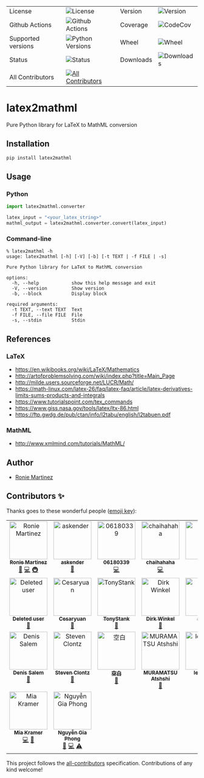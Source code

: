 <table>
    <tr>
        <td>License</td>
        <td><img src='https://img.shields.io/pypi/l/latex2mathml.svg?style=for-the-badge' alt="License"></td>
        <td>Version</td>
        <td><img src='https://img.shields.io/pypi/v/latex2mathml.svg?logo=pypi&style=for-the-badge' alt="Version"></td>
    </tr>
    <tr>
        <td>Github Actions</td>
        <td><img src='https://img.shields.io/github/actions/workflow/status/roniemartinez/latex2mathml/python.yml?branch=master&label=actions&logo=github%20actions&style=for-the-badge' alt="Github Actions"></td>
        <td>Coverage</td>
        <td><img src='https://img.shields.io/codecov/c/github/roniemartinez/latex2mathml/branch?label=codecov&logo=codecov&style=for-the-badge' alt="CodeCov"></td>
    </tr>
    <tr>
        <td>Supported versions</td>
        <td><img src='https://img.shields.io/pypi/pyversions/latex2mathml.svg?logo=python&style=for-the-badge' alt="Python Versions"></td>
        <td>Wheel</td>
        <td><img src='https://img.shields.io/pypi/wheel/latex2mathml.svg?style=for-the-badge' alt="Wheel"></td>
    </tr>
    <tr>
        <td>Status</td>
        <td><img src='https://img.shields.io/pypi/status/latex2mathml.svg?style=for-the-badge' alt="Status"></td>
        <td>Downloads</td>
        <td><img src='https://img.shields.io/pypi/dm/latex2mathml.svg?style=for-the-badge' alt="Downloads"></td>
    </tr>
    <tr>
        <td>All Contributors</td>
        <td><a href="#contributors-"><img src='https://img.shields.io/github/all-contributors/roniemartinez/latex2mathml?style=for-the-badge' alt="All Contributors"></a></td>
    </tr>
</table>

# latex2mathml

Pure Python library for LaTeX to MathML conversion

## Installation

```bash
pip install latex2mathml
```

## Usage

### Python

```python
import latex2mathml.converter

latex_input = "<your_latex_string>"
mathml_output = latex2mathml.converter.convert(latex_input)
```

### Command-line

```shell
% latex2mathml -h
usage: latex2mathml [-h] [-V] [-b] [-t TEXT | -f FILE | -s]

Pure Python library for LaTeX to MathML conversion

options:
  -h, --help            show this help message and exit
  -V, --version         Show version
  -b, --block           Display block

required arguments:
  -t TEXT, --text TEXT  Text
  -f FILE, --file FILE  File
  -s, --stdin           Stdin
```

## References
### LaTeX

- https://en.wikibooks.org/wiki/LaTeX/Mathematics
- http://artofproblemsolving.com/wiki/index.php?title=Main_Page
- http://milde.users.sourceforge.net/LUCR/Math/
- https://math-linux.com/latex-26/faq/latex-faq/article/latex-derivatives-limits-sums-products-and-integrals
- https://www.tutorialspoint.com/tex_commands
- https://www.giss.nasa.gov/tools/latex/ltx-86.html
- https://ftp.gwdg.de/pub/ctan/info/l2tabu/english/l2tabuen.pdf

### MathML

- http://www.xmlmind.com/tutorials/MathML/


## Author

- [Ronie Martinez](mailto:ronmarti18@gmail.com)

## Contributors ✨

Thanks goes to these wonderful people ([emoji key](https://allcontributors.org/docs/en/emoji-key)):

<!-- ALL-CONTRIBUTORS-LIST:START - Do not remove or modify this section -->
<!-- prettier-ignore-start -->
<!-- markdownlint-disable -->
<table>
  <tbody>
    <tr>
      <td align="center" valign="top" width="14.28%"><a href="https://ron.sh"><img src="https://avatars.githubusercontent.com/u/2573537?v=4?s=100" width="100px;" alt="Ronie Martinez"/><br /><sub><b>Ronie Martinez</b></sub></a><br /><a href="#maintenance-roniemartinez" title="Maintenance">🚧</a> <a href="https://github.com/roniemartinez/latex2mathml/commits?author=roniemartinez" title="Code">💻</a> <a href="#infra-roniemartinez" title="Infrastructure (Hosting, Build-Tools, etc)">🚇</a></td>
      <td align="center" valign="top" width="14.28%"><a href="https://anwen.cc/"><img src="https://avatars.githubusercontent.com/u/1472850?v=4?s=100" width="100px;" alt="askender"/><br /><sub><b>askender</b></sub></a><br /><a href="https://github.com/roniemartinez/latex2mathml/commits?author=askender" title="Documentation">📖</a></td>
      <td align="center" valign="top" width="14.28%"><a href="https://github.com/06180339"><img src="https://avatars.githubusercontent.com/u/25408501?v=4?s=100" width="100px;" alt="06180339"/><br /><sub><b>06180339</b></sub></a><br /><a href="https://github.com/roniemartinez/latex2mathml/commits?author=06180339" title="Code">💻</a></td>
      <td align="center" valign="top" width="14.28%"><a href="https://github.com/chaihahaha"><img src="https://avatars.githubusercontent.com/u/24356676?v=4?s=100" width="100px;" alt="chaihahaha"/><br /><sub><b>chaihahaha</b></sub></a><br /><a href="https://github.com/roniemartinez/latex2mathml/commits?author=chaihahaha" title="Code">💻</a></td>
      <td align="center" valign="top" width="14.28%"><a href="https://github.com/huangradio"><img src="https://avatars.githubusercontent.com/u/63624395?v=4?s=100" width="100px;" alt="HQY"/><br /><sub><b>HQY</b></sub></a><br /><a href="https://github.com/roniemartinez/latex2mathml/issues?q=author%3Ahuangradio" title="Bug reports">🐛</a></td>
      <td align="center" valign="top" width="14.28%"><a href="https://github.com/Sun-ZhenXing"><img src="https://avatars.githubusercontent.com/u/44517244?v=4?s=100" width="100px;" alt="鸭梨"/><br /><sub><b>鸭梨</b></sub></a><br /><a href="https://github.com/roniemartinez/latex2mathml/issues?q=author%3ASun-ZhenXing" title="Bug reports">🐛</a></td>
      <td align="center" valign="top" width="14.28%"><a href="https://github.com/oliverstefanov"><img src="https://avatars.githubusercontent.com/u/33491656?v=4?s=100" width="100px;" alt="oliverstefanov"/><br /><sub><b>oliverstefanov</b></sub></a><br /><a href="https://github.com/roniemartinez/latex2mathml/issues?q=author%3Aoliverstefanov" title="Bug reports">🐛</a></td>
    </tr>
    <tr>
      <td align="center" valign="top" width="14.28%"><a href="https://github.com/ghost"><img src="https://avatars.githubusercontent.com/u/10137?v=4?s=100" width="100px;" alt="Deleted user"/><br /><sub><b>Deleted user</b></sub></a><br /><a href="https://github.com/roniemartinez/latex2mathml/issues?q=author%3Aghost" title="Bug reports">🐛</a></td>
      <td align="center" valign="top" width="14.28%"><a href="https://github.com/cesaryuan"><img src="https://avatars.githubusercontent.com/u/35998162?v=4?s=100" width="100px;" alt="Cesaryuan"/><br /><sub><b>Cesaryuan</b></sub></a><br /><a href="https://github.com/roniemartinez/latex2mathml/issues?q=author%3Acesaryuan" title="Bug reports">🐛</a></td>
      <td align="center" valign="top" width="14.28%"><a href="https://github.com/tonystank3000"><img src="https://avatars.githubusercontent.com/u/6315974?v=4?s=100" width="100px;" alt="TonyStank"/><br /><sub><b>TonyStank</b></sub></a><br /><a href="https://github.com/roniemartinez/latex2mathml/issues?q=author%3Atonystank3000" title="Bug reports">🐛</a></td>
      <td align="center" valign="top" width="14.28%"><a href="https://polarwinkel.de"><img src="https://avatars.githubusercontent.com/u/1512713?v=4?s=100" width="100px;" alt="Dirk Winkel"/><br /><sub><b>Dirk Winkel</b></sub></a><br /><a href="https://github.com/roniemartinez/latex2mathml/issues?q=author%3Apolarwinkel" title="Bug reports">🐛</a></td>
      <td align="center" valign="top" width="14.28%"><a href="https://github.com/sinslu"><img src="https://avatars.githubusercontent.com/u/12248270?v=4?s=100" width="100px;" alt="sinslu"/><br /><sub><b>sinslu</b></sub></a><br /><a href="https://github.com/roniemartinez/latex2mathml/issues?q=author%3Asinslu" title="Bug reports">🐛</a></td>
      <td align="center" valign="top" width="14.28%"><a href="https://ubavic.rs"><img src="https://avatars.githubusercontent.com/u/53820106?v=4?s=100" width="100px;" alt="Nikola Ubavić"/><br /><sub><b>Nikola Ubavić</b></sub></a><br /><a href="https://github.com/roniemartinez/latex2mathml/issues?q=author%3Aubavic" title="Bug reports">🐛</a></td>
      <td align="center" valign="top" width="14.28%"><a href="https://github.com/abhisheksia"><img src="https://avatars.githubusercontent.com/u/68808662?v=4?s=100" width="100px;" alt="abhisheksia"/><br /><sub><b>abhisheksia</b></sub></a><br /><a href="https://github.com/roniemartinez/latex2mathml/issues?q=author%3Aabhisheksia" title="Bug reports">🐛</a></td>
    </tr>
    <tr>
      <td align="center" valign="top" width="14.28%"><a href="http://denissalem.tuxfamily.org"><img src="https://avatars.githubusercontent.com/u/4476506?v=4?s=100" width="100px;" alt="Denis Salem"/><br /><sub><b>Denis Salem</b></sub></a><br /><a href="https://github.com/roniemartinez/latex2mathml/issues?q=author%3ADenisSalem" title="Bug reports">🐛</a></td>
      <td align="center" valign="top" width="14.28%"><a href="https://clontz.org"><img src="https://avatars.githubusercontent.com/u/1559632?v=4?s=100" width="100px;" alt="Steven Clontz"/><br /><sub><b>Steven Clontz</b></sub></a><br /><a href="https://github.com/roniemartinez/latex2mathml/issues?q=author%3AStevenClontz" title="Bug reports">🐛</a></td>
      <td align="center" valign="top" width="14.28%"><a href="https://github.com/yuwenjun1"><img src="https://avatars.githubusercontent.com/u/43265090?v=4?s=100" width="100px;" alt="空白"/><br /><sub><b>空白</b></sub></a><br /><a href="https://github.com/roniemartinez/latex2mathml/issues?q=author%3Ayuwenjun1" title="Bug reports">🐛</a></td>
      <td align="center" valign="top" width="14.28%"><a href="https://github.com/amuramatsu"><img src="https://avatars.githubusercontent.com/u/6500918?v=4?s=100" width="100px;" alt="MURAMATSU Atshshi"/><br /><sub><b>MURAMATSU Atshshi</b></sub></a><br /><a href="https://github.com/roniemartinez/latex2mathml/issues?q=author%3Aamuramatsu" title="Bug reports">🐛</a></td>
      <td align="center" valign="top" width="14.28%"><a href="https://github.com/leingang"><img src="https://avatars.githubusercontent.com/u/570942?v=4?s=100" width="100px;" alt="leingang"/><br /><sub><b>leingang</b></sub></a><br /><a href="https://github.com/roniemartinez/latex2mathml/issues?q=author%3Aleingang" title="Bug reports">🐛</a></td>
      <td align="center" valign="top" width="14.28%"><a href="https://github.com/Nigel-Amers"><img src="https://avatars.githubusercontent.com/u/14248498?v=4?s=100" width="100px;" alt="Nigel Amers"/><br /><sub><b>Nigel Amers</b></sub></a><br /><a href="https://github.com/roniemartinez/latex2mathml/issues?q=author%3ANigel-Amers" title="Bug reports">🐛</a></td>
      <td align="center" valign="top" width="14.28%"><a href="https://github.com/retsyo"><img src="https://avatars.githubusercontent.com/u/7960913?v=4?s=100" width="100px;" alt="retsyo"/><br /><sub><b>retsyo</b></sub></a><br /><a href="https://github.com/roniemartinez/latex2mathml/issues?q=author%3Aretsyo" title="Bug reports">🐛</a></td>
    </tr>
    <tr>
      <td align="center" valign="top" width="14.28%"><a href="https://github.com/miakramer"><img src="https://avatars.githubusercontent.com/u/16845265?v=4?s=100" width="100px;" alt="Mia Kramer"/><br /><sub><b>Mia Kramer</b></sub></a><br /><a href="https://github.com/roniemartinez/latex2mathml/commits?author=miakramer" title="Code">💻</a> <a href="https://github.com/roniemartinez/latex2mathml/commits?author=miakramer" title="Documentation">📖</a></td>
      <td align="center" valign="top" width="14.28%"><a href="http://cnx.gdn"><img src="https://avatars.githubusercontent.com/u/13689192?v=4?s=100" width="100px;" alt="Nguyễn Gia Phong"/><br /><sub><b>Nguyễn Gia Phong</b></sub></a><br /><a href="https://github.com/roniemartinez/latex2mathml/issues?q=author%3AMcSinyx" title="Bug reports">🐛</a> <a href="https://github.com/roniemartinez/latex2mathml/commits?author=McSinyx" title="Code">💻</a> <a href="https://github.com/roniemartinez/latex2mathml/commits?author=McSinyx" title="Tests">⚠️</a></td>
    </tr>
  </tbody>
</table>

<!-- markdownlint-restore -->
<!-- prettier-ignore-end -->

<!-- ALL-CONTRIBUTORS-LIST:END -->

This project follows the [all-contributors](https://github.com/all-contributors/all-contributors) specification. Contributions of any kind welcome!
